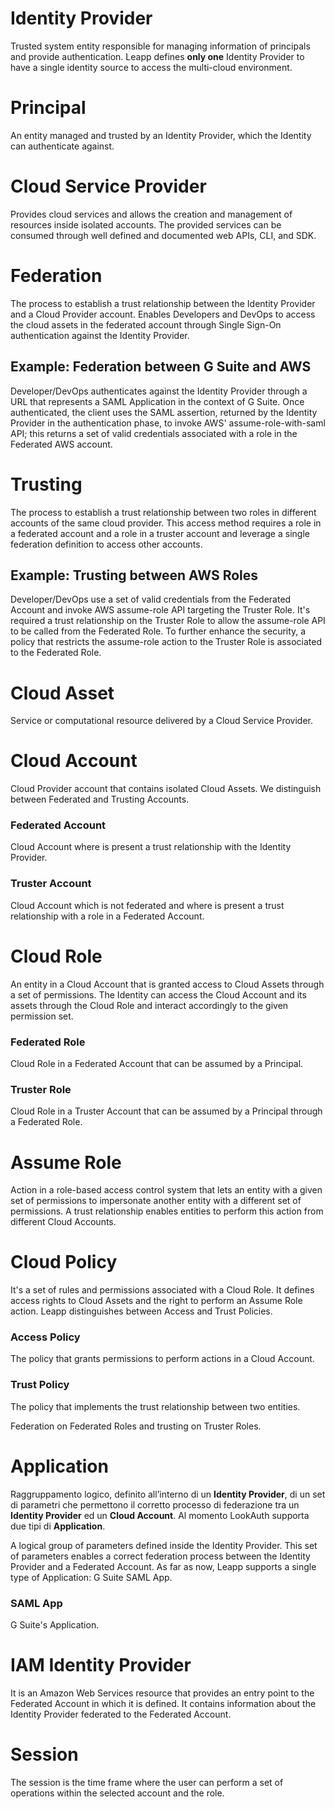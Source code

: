 
# Identity Provider

Trusted system entity responsible for managing information of principals and provide authentication. Leapp defines **only one** Identity Provider to have a single identity source to access the multi-cloud environment.

# Principal

An entity managed and trusted by an Identity Provider, which the Identity can authenticate against.

# Cloud Service Provider

Provides cloud services and allows the creation and management of resources inside isolated accounts. The provided services can be consumed through well defined and documented web APIs, CLI, and SDK.

# Federation

The process to establish a trust relationship between the Identity Provider and a Cloud Provider account. Enables Developers and DevOps to access the cloud assets in the federated account through Single Sign-On authentication against the Identity Provider.

## Example: Federation between G Suite and AWS

Developer/DevOps authenticates against the Identity Provider through a URL that represents a SAML Application in the context of G Suite. Once authenticated, the client uses the SAML assertion, returned by the Identity Provider in the authentication phase, to invoke AWS' assume-role-with-saml API; this returns a set of valid credentials associated with a role in the Federated AWS account.

# Trusting

The process to establish a trust relationship between two roles in different accounts of the same cloud provider. This access method requires a role in a federated account and a role in a truster account and leverage a single federation definition to access other accounts.

## Example: Trusting between AWS Roles

Developer/DevOps use a set of valid credentials from the Federated Account and invoke AWS assume-role API targeting the Truster Role. It's required a trust relationship on the Truster Role to allow the assume-role API to be called from the Federated Role. To further enhance the security, a policy that restricts the assume-role action to the Truster Role is associated to the Federated Role.

# Cloud Asset

Service or computational resource delivered by a Cloud Service Provider.

# Cloud Account

Cloud Provider account that contains isolated Cloud Assets. We distinguish between Federated and Trusting Accounts.

### Federated Account

Cloud Account where is present a trust relationship with the Identity Provider.

### Truster Account

Cloud Account which is not federated and where is present a trust relationship with a role in a Federated Account.

# Cloud Role

An entity in a Cloud Account that is granted access to Cloud Assets through a set of permissions. The Identity can access the Cloud Account and its assets through the Cloud Role and interact accordingly to the given permission set.

### Federated Role

Cloud Role in a Federated Account that can be assumed by a Principal.

### Truster Role

Cloud Role in a Truster Account that can be assumed by a Principal through a Federated Role.

# Assume Role

Action in a role-based access control system that lets an entity with a given set of permissions to impersonate another entity with a different set of permissions. A trust relationship enables entities to perform this action from different Cloud Accounts.

# Cloud Policy

It's a set of rules and permissions associated with a Cloud Role. It defines access rights to Cloud Assets and the right to perform an Assume Role action. Leapp distinguishes between Access and Trust Policies.

### Access Policy

The policy that grants permissions to perform actions in a Cloud Account.

### Trust Policy

The policy that implements the trust relationship between two entities.

Federation on Federated Roles and trusting on Truster Roles.

# Application

Raggruppamento logico, definito all’interno di un **Identity Provider**, di un set di parametri che permettono il corretto processo di federazione tra un **Identity Provider** ed un **Cloud Account**. Al momento LookAuth supporta due tipi di **Application**.

A logical group of parameters defined inside the Identity Provider. This set of parameters enables a correct federation process between the Identity Provider and a Federated Account. As far as now, Leapp supports a single type of Application: G Suite SAML App.

### SAML App

G Suite's Application.

# IAM Identity Provider

It is an Amazon Web Services resource that provides an entry point to the Federated Account in which it is defined. It contains information about the Identity Provider federated to the Federated Account.

# Session

The session is the time frame where the user can perform a set of operations within the selected account and the role.
